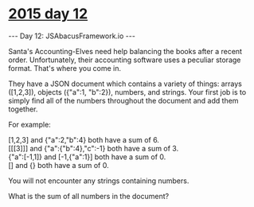# [2015 day 12](https://adventofcode.com/2015/day/12)

--- Day 12: JSAbacusFramework.io ---

Santa's Accounting-Elves need help balancing the books after a recent order.  Unfortunately, their accounting software uses a peculiar storage format.  That's where you come in.



They have a JSON document which contains a variety of things: arrays ([1,2,3]), objects ({"a":1, "b":2}), numbers, and strings.  Your first job is to simply find all of the numbers throughout the document and add them together.



For example:



[1,2,3] and {"a":2,"b":4} both have a sum of 6.\
[[[3]]] and {"a":{"b":4},"c":-1} both have a sum of 3.\
{"a":[-1,1]} and [-1,{"a":1}] both have a sum of 0.\
[] and {} both have a sum of 0.



You will not encounter any strings containing numbers.



What is the sum of all numbers in the document?




